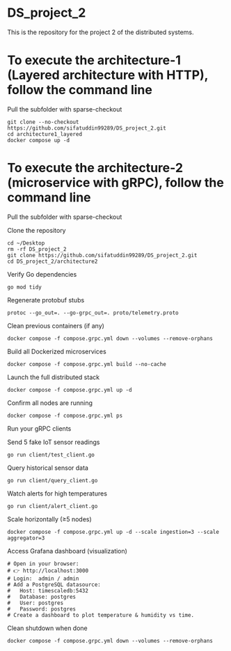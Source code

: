 # DS_project_2
This is the repository for the project 2 of the distributed systems. 

# To execute the architecture-1 (Layered architecture with HTTP), follow the command line
Pull the subfolder with sparse-checkout
```
git clone --no-checkout https://github.com/sifatuddin99289/DS_project_2.git
cd architecture1_layered 
docker compose up -d 
```

# To execute the architecture-2 (microservice with gRPC), follow the command line
Pull the subfolder with sparse-checkout


Clone the repository
```
cd ~/Desktop
rm -rf DS_project_2
git clone https://github.com/sifatuddin99289/DS_project_2.git
cd DS_project_2/architecture2
```
 Verify Go dependencies
```
go mod tidy
```
Regenerate protobuf stubs
```
protoc --go_out=. --go-grpc_out=. proto/telemetry.proto
```
Clean previous containers (if any)
```
docker compose -f compose.grpc.yml down --volumes --remove-orphans
```
Build all Dockerized microservices
```
docker compose -f compose.grpc.yml build --no-cache
```
Launch the full distributed stack
```
docker compose -f compose.grpc.yml up -d
```
Confirm all nodes are running
```
docker compose -f compose.grpc.yml ps
```

Run your gRPC clients

Send 5 fake IoT sensor readings
```
go run client/test_client.go
```
Query historical sensor data
```
go run client/query_client.go
```
Watch alerts for high temperatures
```
go run client/alert_client.go
```
Scale horizontally (≥5 nodes)
```
docker compose -f compose.grpc.yml up -d --scale ingestion=3 --scale aggregator=3
```
 Access Grafana dashboard (visualization)
```
# Open in your browser:
# 👉 http://localhost:3000
# Login:  admin / admin
# Add a PostgreSQL datasource:
#   Host: timescaledb:5432
#   Database: postgres
#   User: postgres
#   Password: postgres
# Create a dashboard to plot temperature & humidity vs time.
```
Clean shutdown when done
```
docker compose -f compose.grpc.yml down --volumes --remove-orphans
```
